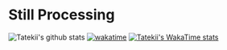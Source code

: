 # Still Processing
![Tatekii's github stats](https://github-readme-stats.vercel.app/api?username=Tatekii&show_icons=true&theme=bear)
[![wakatime](https://wakatime.com/badge/user/f0927f5b-4234-4b7f-9d0d-fc6d25f45269.svg)](https://wakatime.com/@f0927f5b-4234-4b7f-9d0d-fc6d25f45269)
[![Tatekii's  WakaTime stats](https://github-readme-stats.vercel.app/api/wakatime?username=Tatekii)](https://github.com/anuraghazra/github-readme-stats)
